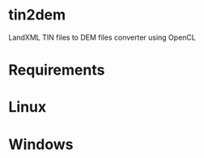 # tin2dem
LandXML TIN files to DEM files converter using OpenCL

# Requirements

# Linux

# Windows
